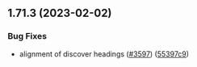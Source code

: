 ## 1.71.3 (2023-02-02)


### Bug Fixes

* alignment of discover headings ([#3597](https://github.com/EddieHubCommunity/LinkFree/issues/3597)) ([55397c9](https://github.com/EddieHubCommunity/LinkFree/commit/55397c96eb2b958a496960d62dcb843347ed170c))



